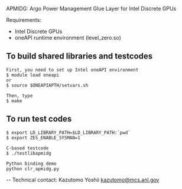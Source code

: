 APMIDG: Argo Power Management Glue Layer for Intel Discrete GPUs


Requirements:
- Intel Discrete GPUs
- oneAPI runtime environment (level_zero.so)


To build shared libraries and testcodes
---------------------------------------

	First, you need to set up Intel oneAPI environment
	$ module load oneapi
	or 
	$ source $ONEAPIAPTH/setvars.sh

	Then, type
	$ make

To run test codes
-----------------

	$ export LD_LIBRARY_PATH=$LD_LIBRARY_PATH:`pwd`
	$ export ZES_ENABLE_SYSMAN=1

	C-based testcode
	$ ./testlibapmidg

	Python binding demo
	python clr_apmidg.py


--
Technical contact: Kazutomo Yoshii <kazutomo@mcs.anl.gov>
